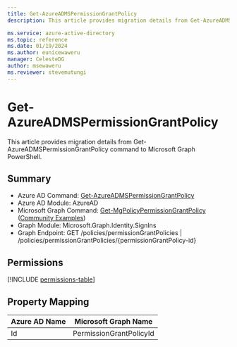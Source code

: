 ```yaml
---
title: Get-AzureADMSPermissionGrantPolicy
description: This article provides migration details from Get-AzureADMSPermissionGrantPolicy command to Microsoft Graph PowerShell.

ms.service: azure-active-directory
ms.topic: reference
ms.date: 01/19/2024
ms.author: eunicewaweru
manager: CelesteDG
author: msewaweru
ms.reviewer: stevemutungi
---
```


# Get-AzureADMSPermissionGrantPolicy

This article provides migration details from Get-AzureADMSPermissionGrantPolicy command to Microsoft Graph PowerShell.

## Summary

+ Azure AD Command: [Get-AzureADMSPermissionGrantPolicy](/powershell/module/azuread/get-azureadmspermissiongrantpolicy)
+ Azure AD Module: AzureAD
+ Microsoft Graph Command: [Get-MgPolicyPermissionGrantPolicy](/powershell/module/microsoft.graph.identity.signins/get-mgpolicypermissiongrantpolicy) ([Community Examples](https://github.com/orgs/msgraph/discussions?discussions_q=Get-MgPolicyPermissionGrantPolicy))
+ Graph Module: Microsoft.Graph.Identity.SignIns
+ Graph Endpoint:  GET /policies/permissionGrantPolicies | /policies/permissionGrantPolicies/{permissionGrantPolicy-id}

## Permissions

[!INCLUDE [permissions-table](~/graphref/api-reference/v1.0/includes/permissions/permissiongrantpolicy-get-permissions.md)]

## Property Mapping

|Azure AD Name|Microsoft Graph Name|
|---|---|
|Id|PermissionGrantPolicyId|